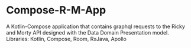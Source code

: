# Compose-R-M-App
A Kotlin-Compose application that contains graphql requests to the Ricky and Morty API designed with the Data Domain Presentation model. Libraries: Kotlin, Compose, Room, RxJava, Apollo
